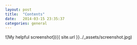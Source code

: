 ```yaml
---
layout: post
title:  "Contents"
date:   2014-03-15 23:35:37
categories: general
---
```


![My helpful screenshot]({{ site.url }}../_assets/screenshot.jpg)